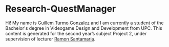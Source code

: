 # Research-QuestManager
 
 Hi! My name is [Guillem Turmo Gonzalez](https://www.linkedin.com/in/gturmo/) and I am currently a student of the Bachelor's degree in Videogame Design and Development from UPC. This content is generated for the second year’s subject Project 2, under supervision of lecturer [Ramon Santamaria](https://www.linkedin.com/in/raysan/). 
